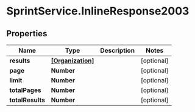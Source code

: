 # SprintService.InlineResponse2003

## Properties

Name | Type | Description | Notes
------------ | ------------- | ------------- | -------------
**results** | [**[Organization]**](Organization.md) |  | [optional] 
**page** | **Number** |  | [optional] 
**limit** | **Number** |  | [optional] 
**totalPages** | **Number** |  | [optional] 
**totalResults** | **Number** |  | [optional] 


